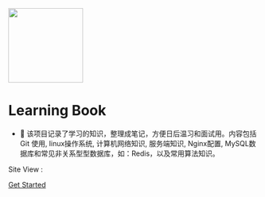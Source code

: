 <img width="150px" src="../_media/LogoMakr_6ln8tC.png">

# Learning Book

- 🍅 该项目记录了学习的知识，整理成笔记，方便日后温习和面试用。内容包括 Git 使用, linux操作系统, 计算机网络知识, 服务端知识, Nginx配置, MySQL数据库和常见非关系型型数据库，如：Redis，以及常用算法知识。

<span id="busuanzi_container_site_pv">Site View : <span id="busuanzi_value_site_pv">

[Get Started](app)

